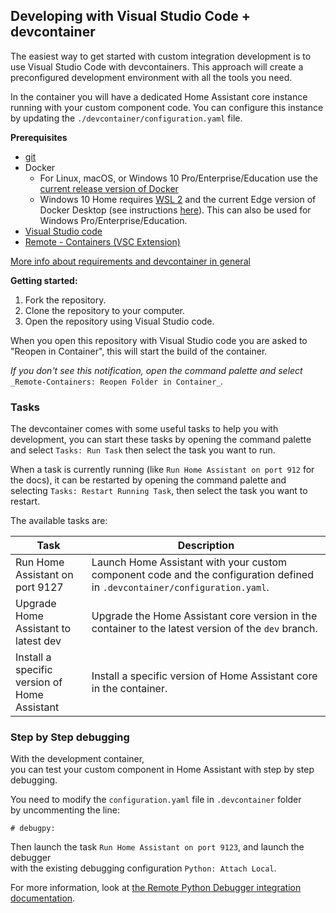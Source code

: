 ## Developing with Visual Studio Code + devcontainer

The easiest way to get started with custom integration development is to use Visual Studio Code with devcontainers. This approach will create a preconfigured development environment with all the tools you need.

In the container you will have a dedicated Home Assistant core instance running with your custom component code. You can configure this instance by updating the `./devcontainer/configuration.yaml` file.

**Prerequisites**

*   [git](https://git-scm.com/book/en/v2/Getting-Started-Installing-Git)
*   Docker
    *   For Linux, macOS, or Windows 10 Pro/Enterprise/Education use the [current release version of Docker](https://docs.docker.com/install/)
    *   Windows 10 Home requires [WSL 2](https://docs.microsoft.com/windows/wsl/wsl2-install) and the current Edge version of Docker Desktop (see instructions [here](https://docs.docker.com/docker-for-windows/wsl-tech-preview/)). This can also be used for Windows Pro/Enterprise/Education.
*   [Visual Studio code](https://code.visualstudio.com/)
*   [Remote - Containers (VSC Extension)](https://marketplace.visualstudio.com/items?itemName=ms-vscode-remote.remote-containers)

[More info about requirements and devcontainer in general](https://code.visualstudio.com/docs/remote/containers#_getting-started)

**Getting started:**

1.  Fork the repository.
2.  Clone the repository to your computer.
3.  Open the repository using Visual Studio code.

When you open this repository with Visual Studio code you are asked to "Reopen in Container", this will start the build of the container.

_If you don't see this notification, open the command palette and select_ `_Remote-Containers: Reopen Folder in Container_`_._

### Tasks

The devcontainer comes with some useful tasks to help you with development, you can start these tasks by opening the command palette and select `Tasks: Run Task` then select the task you want to run.

When a task is currently running (like `Run Home Assistant on port 912` for the docs), it can be restarted by opening the command palette and selecting `Tasks: Restart Running Task`, then select the task you want to restart.

The available tasks are:

| Task | Description |
| --- | --- |
| Run Home Assistant on port 9127 | Launch Home Assistant with your custom component code and the configuration defined in `.devcontainer/configuration.yaml`. |
| Upgrade Home Assistant to latest dev | Upgrade the Home Assistant core version in the container to the latest version of the `dev` branch. |
| Install a specific version of Home Assistant | Install a specific version of Home Assistant core in the container. |

### Step by Step debugging

With the development container,  
you can test your custom component in Home Assistant with step by step debugging.

You need to modify the `configuration.yaml` file in `.devcontainer` folder  
by uncommenting the line:

```plaintext
# debugpy:
```

Then launch the task `Run Home Assistant on port 9123`, and launch the debugger  
with the existing debugging configuration `Python: Attach Local`.

For more information, look at [the Remote Python Debugger integration documentation](https://www.home-assistant.io/integrations/debugpy/).